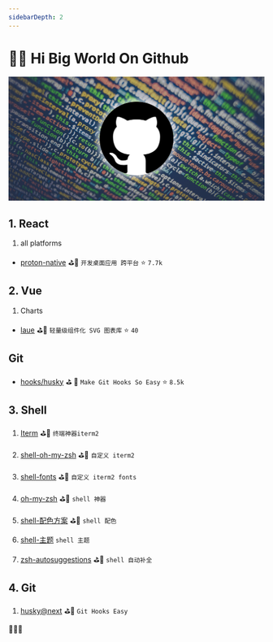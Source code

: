 ```yaml
---
sidebarDepth: 2
---
```


# 🎉🐳 Hi Big World On Github

![Alt text](../../assets/github/1.jpeg)

<!-- 🎟🤹‍🤹‍🎭🎬🎼🥁🎸🚗🚌
🚀⛵️🚤🛥🛳⛴⛽️🚦🚥🚧
🗽🗼🏰🎠📯📄🗞🔈📣🌾
⛱🏖🏝🏜🌋🏂🏋️‍🤸🏻‍🤸🏼‍⛹️‍
🤺🏄‍🗝🛍🎁🎊🎉🎀🛍📦
⛺️🗻🗻🏔⛰🏤🏥🌆🌁☎️
⏰🛢⚒⛏💎💰💡⌛️💣🔪
🏄‍🏊‍🏊‍🚣‍🏆🚴‍🥇🥈🥉🏅
🎖🎗🏵🎫🌊🍎🍋🍓🍇🍉
🍅🍆🥝🌽🍖🍗🌡🛁🛀🏿🔑
🐴🐌🐝🐋🐬🐅🐆🐳🐪🐘
🐏🕊🐇🐓🦌🐎🐿🐉🐲🌸
🌼🌻🌞🌝🍄✈️🍱🍛🎋🌱
🍥🍦🍭🎂🍭🍿🍩🍪🌰🥜
🍺🍻☕️🍶🍷🥂🥃🍹🍾🏈
🔕🔔🔊🗯💭🇨🇳🎍⭐️✨🌈
🌚☄️💥🔥☀️🌤⛅️🌥☁️🌦
⛈🌩🌨❄️⛲️🏀🥊⛳️🥋🚁
🌧💉⛹️‍🚏🎏🎥⚙️ -->

## 1. React

  1. all platforms

- [proton-native](https://proton-native.js.org/#/) ⛳️🥊 `开发桌面应用 跨平台` ⭐️ `7.7k`

## 2. Vue

  1. Charts
- [laue](https://laue.js.org/examples) ⛳️🥊 `轻量级组件化 SVG 图表库` ⭐️ `40`

## Git

- [hooks/husky](https://github.com/typicode/husky) ⛳ ️🥊 `Make Git Hooks So Easy` ⭐️ `8.5k`

## 3. Shell

  1. [Iterm](https://www.iterm2.com/) ⛳️🥊 `终端神器iterm2`

  2. [shell-oh-my-zsh](https://zhuanlan.zhihu.com/p/37195261) ⛳️🥊 `自定义 iterm2`

  3. [shell-fonts](https://github.com/powerline/fonts) ⛳️🥊 `自定义 iterm2 fonts`

  4. [oh-my-zsh](https://github.com/robbyrussell/oh-my-zsh) ⛳️🥊 `shell 神器`

  5. [shell-配色方案](https://github.com/altercation/solarized) ⛳️🥊 `shell 配色`

  6. [shell-主题](https://github.com/fcamblor/oh-my-zsh-agnoster-fcamblor.git) `shell 主题`

  7. [zsh-autosuggestions]( https://github.com/zsh-users/zsh-autosuggestions) ⛳️🥊 `shell 自动补全`

## 4. Git

 1. [husky@next](https://github.com/typicode/husky) ⛳️🥊 `Git Hooks Easy`

🚀🚀🚀
